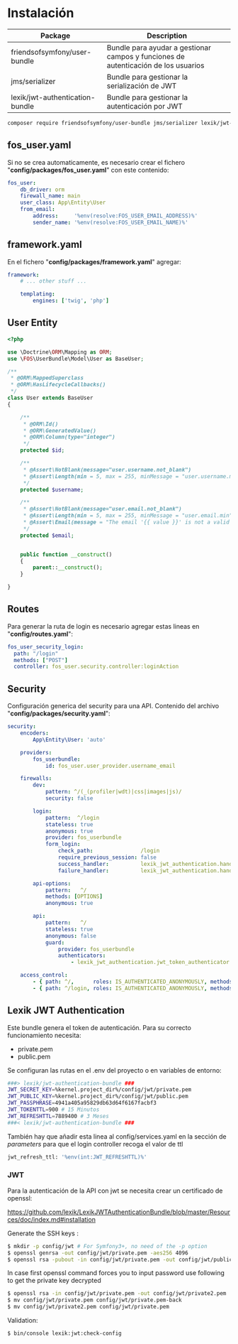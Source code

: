 # Instalación
| Package | Description |
| - | - |
| friendsofsymfony/user-bundle | Bundle para ayudar a gestionar campos y funciones de autenticación de los usuarios |
| jms/serializer | Bundle para gestionar la serialización de JWT |
| lexik/jwt-authentication-bundle | Bundle para gestionar la autenticación por JWT |

````bash
composer require friendsofsymfony/user-bundle jms/serializer lexik/jwt-authentication-bundle
````

## fos_user.yaml

Si no se crea automaticamente, es necesario crear el fichero "**config/packages/fos_user.yaml**" con este contenido:

````yaml
fos_user:
    db_driver: orm
    firewall_name: main
    user_class: App\Entity\User
    from_email:
        address:     '%env(resolve:FOS_USER_EMAIL_ADDRESS)%'
        sender_name: '%env(resolve:FOS_USER_EMAIL_NAME)%'
````

## framework.yaml

En el fichero "**config/packages/framework.yaml**" agregar:

````yaml
framework:
    # ... other stuff ...

    templating:
        engines: ['twig', 'php']
````

## User Entity

````php
<?php

use \Doctrine\ORM\Mapping as ORM;
use \FOS\UserBundle\Model\User as BaseUser;

/**
 * @ORM\MappedSuperclass
 * @ORM\HasLifecycleCallbacks()
 */
class User extends BaseUser
{

    /**
     * @ORM\Id()
     * @ORM\GeneratedValue()
     * @ORM\Column(type="integer")
     */
    protected $id;

    /**
     * @Assert\NotBlank(message="user.username.not_blank")
     * @Assert\Length(min = 5, max = 255, minMessage = "user.username.min", maxMessage = "user.username.max")
     */
    protected $username;

    /**
     * @Assert\NotBlank(message="user.email.not_blank")
     * @Assert\Length(min = 5, max = 255, minMessage = "user.email.min", maxMessage = "user.email.max")
     * @Assert\Email(message = "The email '{{ value }}' is not a valid email.")
     */
    protected $email;


    public function __construct()
    {
        parent::__construct();
    }

}
````

## Routes

Para generar la ruta de login es necesario agregar estas lineas en "**config/routes.yaml**":

````yaml
fos_user_security_login:
  path: "/login"
  methods: ["POST"]
  controller: fos_user.security.controller:loginAction
````

## Security

Configuración generica del security para una API. Contenido del archivo "**config/packages/security.yaml**":

````yaml
security:
    encoders:
        App\Entity\User: 'auto'

    providers:
        fos_userbundle:
            id: fos_user.user_provider.username_email

    firewalls:
        dev:
            pattern: ^/(_(profiler|wdt)|css|images|js)/
            security: false

        login:
            pattern:  ^/login
            stateless: true
            anonymous: true
            provider: fos_userbundle
            form_login:
                check_path:               /login
                require_previous_session: false
                success_handler:          lexik_jwt_authentication.handler.authentication_success
                failure_handler:          lexik_jwt_authentication.handler.authentication_failure

        api-options:
            pattern:   ^/
            methods: [OPTIONS]
            anonymous: true

        api:
            pattern:   ^/
            stateless: true
            anonymous: false
            guard:
                provider: fos_userbundle
                authenticators:
                    - lexik_jwt_authentication.jwt_token_authenticator

    access_control:
        - { path: ^/,      roles: IS_AUTHENTICATED_ANONYMOUSLY, methods: [OPTIONS] }
        - { path: ^/login, roles: IS_AUTHENTICATED_ANONYMOUSLY, methods: [POST] }
````

## Lexik JWT Authentication

Este bundle genera el token de autenticación. Para su correcto funcionamiento necesita:

* private.pem
* public.pem

Se configuran las rutas en el .env del proyecto o en variables de entorno:

````bash
###> lexik/jwt-authentication-bundle ###
JWT_SECRET_KEY=%kernel.project_dir%/config/jwt/private.pem
JWT_PUBLIC_KEY=%kernel.project_dir%/config/jwt/public.pem
JWT_PASSPHRASE=4941a405a95829db63d64f6167facbf3
JWT_TOKENTTL=900 # 15 Minutos
JWT_REFRESHTTL=7889400 # 3 Meses
###< lexik/jwt-authentication-bundle ###
````

También hay que añadir esta linea al config/services.yaml en la sección de *parameters* para que el login controller recoga el valor de ttl
````bash
jwt_refresh_ttl: '%env(int:JWT_REFRESHTTL)%'
````



### JWT

Para la autenticación de la API con jwt se necesita crear un certificado de openssl:

https://github.com/lexik/LexikJWTAuthenticationBundle/blob/master/Resources/doc/index.md#installation

Generate the SSH keys :
````bash
$ mkdir -p config/jwt # For Symfony3+, no need of the -p option
$ openssl genrsa -out config/jwt/private.pem -aes256 4096
$ openssl rsa -pubout -in config/jwt/private.pem -out config/jwt/public.pem
````

In case first openssl command forces you to input password use following to get the private key decrypted

````bash
$ openssl rsa -in config/jwt/private.pem -out config/jwt/private2.pem
$ mv config/jwt/private.pem config/jwt/private.pem-back
$ mv config/jwt/private2.pem config/jwt/private.pem
````

Validation:
````
$ bin/console lexik:jwt:check-config
````
